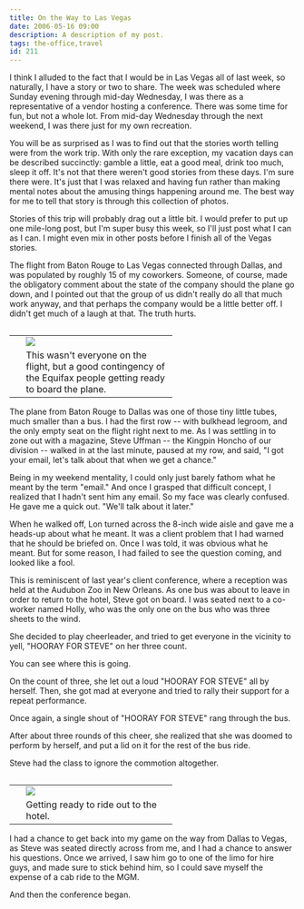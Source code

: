 ```yaml
---
title: On the Way to Las Vegas
date: 2006-05-16 09:00
description: A description of my post.
tags: the-office,travel
id: 211
---
```

I think I alluded to the fact that I would be in Las Vegas all of last week, so naturally, I have a story or two to share.  The week was scheduled where Sunday evening through mid-day Wednesday, I was there as a representative of a vendor hosting a conference.  There was some time for fun, but not a whole lot.  From mid-day Wednesday through the next weekend, I was there just for my own recreation.

You will be as surprised as I was to find out that the stories worth telling were from the work trip.  With only the rare exception, my vacation days can be described succinctly:  gamble a little, eat a good meal, drink too much, sleep it off.  It's not that there weren't good stories from these days.  I'm sure there were.  It's just that I was relaxed and having fun rather than making mental notes about the amusing things happening around me.  The best way for me to tell that story is through <a onclick="window.open('/pg3.php?spgmGal=48%20-%20Las%20Vegas%20-%20May%202006','48LasVegasMay2006','width=625, height=768, toolbar=no, location = no, directories=no, menubar=no, resizable=yes, scrollbars=no');" >this collection of photos</a>.

Stories of this trip will probably drag out a little bit.  I would prefer to put up one mile-long post, but I'm super busy this week, so I'll just post what I can as I can.  I might even mix in other posts before I finish all of the Vegas stories.  

The flight from Baton Rouge to Las Vegas connected through Dallas, and was populated by roughly 15 of my coworkers.  Someone, of course, made the obligatory comment about the state of the company should the plane go down, and I pointed out that the group of us didn't really do all that much work anyway, and that perhaps the company would be a little better off.  I didn't get much of a laugh at that.  The truth hurts.

<table cellpadding="2" align="right"><tr><td width="5" rowspan="2"><spacer type="block" width="5" height="1"></spacer></td><td width="250" ><img src="/img/atairport.jpg"/></td></tr><tr><td class="caption" width="250">This wasn't everyone on the flight, but a good contingency of the Equifax people getting ready to board the plane.</td></tr></table>

The plane from Baton Rouge to Dallas was one of those tiny little tubes, much smaller than a bus.  I had the first row -- with bulkhead legroom, and the only empty seat on the flight right next to me.  As I was settling in to zone out with a magazine, Steve Uffman -- the Kingpin Honcho of our division -- walked in at the last minute, paused at my row, and said, "I got your email, let's talk about that when we get a chance."

Being in my weekend mentality, I could only just barely fathom what he meant by the term "email."  And once I grasped that difficult concept, I realized that I hadn't sent him any email.  So my face was clearly confused.  He gave me a quick out.  "We'll talk about it later."

When he walked off, Lon turned across the 8-inch wide aisle and gave me a heads-up about what he meant.  It was a client problem that I had warned that he should be briefed on.  Once I was told, it was obvious what he meant.  But for some reason, I had failed to see the question coming, and looked like a fool.

This is reminiscent of last year's client conference, where a reception was held at the Audubon Zoo in New Orleans.  As one bus was about to leave in order to return to the hotel, Steve got on board.  I was seated next to a co-worker named Holly, who was the only one on the bus who was three sheets to the wind.

She decided to play cheerleader, and tried to get everyone in the vicinity to yell, "HOORAY FOR STEVE" on her three count.

You can see where this is going.

On the count of three, she let out a loud "HOORAY FOR STEVE" all by herself.  Then, she got mad at everyone and tried to rally their support for a repeat performance.

Once again, a single shout of "HOORAY FOR STEVE" rang through the bus.

After about three rounds of this cheer, she realized that she was doomed to perform by herself, and put a lid on it for the rest of the bus ride.

Steve had the class to ignore the commotion altogether.

<table cellpadding="2" align="right"><tr><td width="5" rowspan="2"><spacer type="block" width="5" height="1"></spacer></td><td width="250" ><img src="/img/limo.jpg"/></td></tr><tr><td class="caption" width="250">Getting ready to ride out to the hotel.</td></tr></table>

I had a chance to get back into my game on the way from Dallas to Vegas, as Steve was seated directly across from me, and I had a chance to answer his questions.  Once we arrived, I saw him go to one of the limo for hire guys, and made sure to stick behind him, so I could save myself the expense of a cab ride to the MGM.

And then the conference began.
